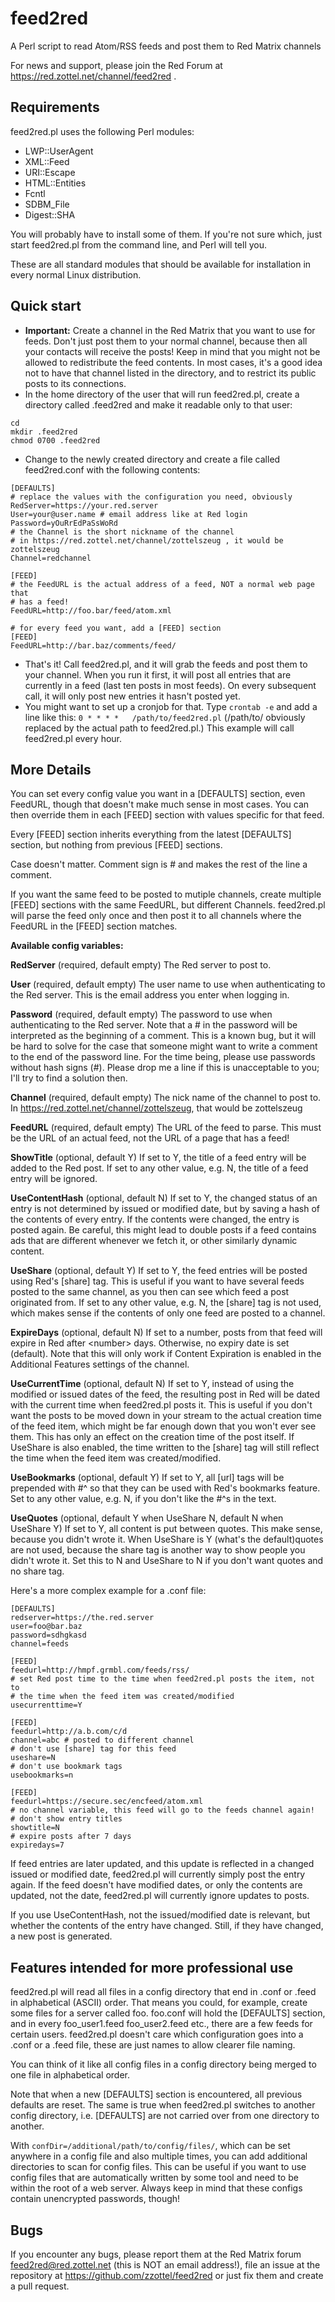 feed2red
========

A Perl script to read Atom/RSS feeds and post them to Red Matrix channels

For news and support, please join the Red Forum at
https://red.zottel.net/channel/feed2red .

Requirements
------------

feed2red.pl uses the following Perl modules:

* LWP::UserAgent
* XML::Feed
* URI::Escape
* HTML::Entities
* Fcntl
* SDBM_File
* Digest::SHA

You will probably have to install some of them. If you're not sure which,
just start feed2red.pl from the command line, and Perl will tell you.

These are all standard modules that should be available for installation
in every normal Linux distribution.

Quick start
-----------

* **Important:** Create a channel in the Red Matrix that you want to use
	for feeds. Don't just post them to your normal channel, because then
	all your contacts will receive the posts! Keep in mind that you might
	not be allowed to redistribute the feed contents. In most cases, it's
	a good idea not to have that channel listed in the directory, and to
	restrict its public posts to its connections.
* In the home directory of the user that will run feed2red.pl, create a
	directory called .feed2red and make it readable only to that user:

```
cd
mkdir .feed2red
chmod 0700 .feed2red
```

* Change to the newly created directory and create a file called
	feed2red.conf with the following contents:

```
[DEFAULTS]
# replace the values with the configuration you need, obviously
RedServer=https://your.red.server
User=your@user.name # email address like at Red login
Password=yOuRrEdPaSsWoRd
# the Channel is the short nickname of the channel
# in https://red.zottel.net/channel/zottelszeug , it would be zottelszeug
Channel=redchannel

[FEED]
# the FeedURL is the actual address of a feed, NOT a normal web page that
# has a feed!
FeedURL=http://foo.bar/feed/atom.xml

# for every feed you want, add a [FEED] section
[FEED]
FeedURL=http://bar.baz/comments/feed/
```

* That's it! Call feed2red.pl, and it will grab the feeds and post
	them to your channel. When you run it first, it will post all entries
	that are currently in a feed (last ten posts in most feeds). On every
	subsequent call, it will only post new entries it hasn't posted yet.
* You might want to set up a cronjob for that.
	Type `crontab -e` and add a line like this:
	`0 * * * *   /path/to/feed2red.pl`
	(/path/to/ obviously replaced by the actual path to feed2red.pl.)
	This example will call feed2red.pl every hour.

More Details
------------

You can set every config value you want in a [DEFAULTS] section, even
FeedURL, though that doesn't make much sense in most cases. You can then
override them in each [FEED] section with values specific for that feed.

Every [FEED] section inherits everything from the latest [DEFAULTS]
section, but nothing from previous [FEED] sections.

Case doesn't matter. Comment sign is # and makes the rest of the line a
comment.

If you want the same feed to be posted to mutiple channels, create
multiple [FEED] sections with the same FeedURL, but different Channels.
feed2red.pl will parse the feed only once and then post it to all channels
where the FeedURL in the [FEED] section matches.

**Available config variables:**

**RedServer** (required, default empty)
The Red server to post to.

**User** (required, default empty)
The user name to use when authenticating to the Red server. This is the
email address you enter when logging in.

**Password** (required, default empty)
The password to use when authenticating to the Red server. Note that a #
in the password will be interpreted as the beginning of a comment. This is
a known bug, but it will be hard to solve for the case that someone might
want to write a comment to the end of the password line. For the time
being, please use passwords without hash signs (#). Please drop me a line
if this is unacceptable to you; I'll try to find a solution then.

**Channel** (required, default empty)
The nick name of the channel to post to. In
https://red.zottel.net/channel/zottelszeug, that would be zottelszeug

**FeedURL** (required, default empty)
The URL of the feed to parse. This must be the URL of an actual feed, not
the URL of a page that has a feed!

**ShowTitle** (optional, default Y)
If set to Y, the title of a feed entry will be added to the Red post. If
set to any other value, e.g. N, the title of a feed entry will be ignored.

**UseContentHash** (optional, default N)
If set to Y, the changed status of an entry is not determined by issued or
modified date, but by saving a hash of the contents of every entry. If the
contents were changed, the entry is posted again. Be careful, this might
lead to double posts if a feed contains ads that are different whenever we
fetch it, or other similarly dynamic content.

**UseShare** (optional, default Y)
If set to Y, the feed entries will be posted using Red's [share] tag. This
is useful if you want to have several feeds posted to the same channel, as
you then can see which feed a post originated from. If set to any other
value, e.g. N, the [share] tag is not used, which makes sense if the
contents of only one feed are posted to a channel.

**ExpireDays** (optional, default N)
If set to a number, posts from that feed will expire in Red after \<number\>
days. Otherwise, no expiry date is set (default). Note that this will only
work if Content Expiration is enabled in the Additional Features settings
of the channel.

**UseCurrentTime** (optional, default N)
If set to Y, instead of using the modified or issued dates of the feed,
the resulting post in Red will be dated with the current time when
feed2red.pl posts it. This is useful if you don't want the posts to be
moved down in your stream to the actual creation time of the feed item,
which might be far enough down that you won't ever see them. This has only
an effect on the creation time of the post itself. If UseShare is also
enabled, the time written to the [share] tag will still reflect the time
when the feed item was created/modified.

**UseBookmarks** (optional, default Y)
If set to Y, all [url] tags will be prepended with #^ so that they can be
used with Red's bookmarks feature. Set to any other value, e.g. N, if you
don't like the #^s in the text.

**UseQuotes** (optional, default Y when UseShare N, default N when UseShare Y)
If set to Y, all content is put between quotes. This make sense, because you didn't wrote it. When UseShare is Y (what's the default)quotes are not used, because the share tag is another way to show people you didn't wrote it. Set this to N and UseShare to N if you don't want quotes and no share tag.


Here's a more complex example for a .conf file:

```
[DEFAULTS]
redserver=https://the.red.server
user=foo@bar.baz
password=sdhgkasd
channel=feeds

[FEED]
feedurl=http://hmpf.grmbl.com/feeds/rss/
# set Red post time to the time when feed2red.pl posts the item, not to
# the time when the feed item was created/modified
usecurrenttime=Y

[FEED]
feedurl=http://a.b.com/c/d
channel=abc # posted to different channel
# don't use [share] tag for this feed
useshare=N
# don't use bookmark tags
usebookmarks=n

[FEED]
feedurl=https://secure.sec/encfeed/atom.xml
# no channel variable, this feed will go to the feeds channel again!
# don't show entry titles
showtitle=N
# expire posts after 7 days
expiredays=7
```

If feed entries are later updated, and this update is reflected in a
changed issued or modified date, feed2red.pl will currently simply post
the entry again. If the feed doesn't have modified dates, or only the
contents are updated, not the date, feed2red.pl will currently ignore
updates to posts.

If you use UseContentHash, not the issued/modified date is relevant, but
whether the contents of the entry have changed. Still, if they have
changed, a new post is generated.

Features intended for more professional use
-------------------------------------------

feed2red.pl will read all files in a config directory that end in .conf or
.feed in alphabetical (ASCII) order. That means you could, for example,
create some files for a server called foo. foo.conf will hold the
[DEFAULTS] section, and in every foo_user1.feed foo_user2.feed etc., there
are a few feeds for certain users. feed2red.pl doesn't care which
configuration goes into a .conf or a .feed file, these are just names to
allow clearer file naming.

You can think of it like all config files in a config directory being
merged to one file in alphabetical order.

Note that when a new [DEFAULTS] section is encountered, all previous
defaults are reset. The same is true when feed2red.pl switches to another
config directory, i.e. [DEFAULTS] are not carried over from one directory
to another.

With `confDir=/additional/path/to/config/files/`, which can be set
anywhere in a config file and also multiple times, you can add additional
directories to scan for config files. This can be useful if you want to
use config files that are automatically written by some tool and need to
be within the root of a web server. Always keep in mind that these configs
contain unencrypted passwords, though!

Bugs
----

If you encounter any bugs, please report them at the Red Matrix forum
feed2red@red.zottel.net (this is NOT an email address!), file an issue at the
repository at https://github.com/zzottel/feed2red or just fix them and
create a pull request.

